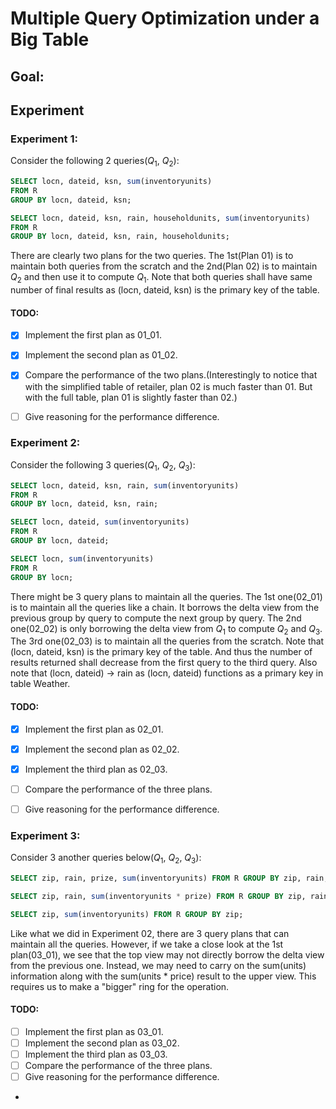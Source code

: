 # Multiple Query Optimization under a Big Table

## Goal:

## Experiment

### Experiment 1:
Consider the following 2 queries($Q_1$, $Q_2$):
```sql
SELECT locn, dateid, ksn, sum(inventoryunits)
FROM R
GROUP BY locn, dateid, ksn;

SELECT locn, dateid, ksn, rain, householdunits, sum(inventoryunits)
FROM R
GROUP BY locn, dateid, ksn, rain, householdunits;
```

There are clearly two plans for the two queries. The 1st(Plan 01) is to maintain both queries from the scratch and the
2nd(Plan 02) is to maintain $Q_2$ and then use it to compute $Q_1$. Note that
both queries shall have same number of final results as (locn, dateid, ksn) is the primary key of the table.

#### TODO:
- [x] Implement the first plan as 01_01.

- [x] Implement the second plan as 01_02.

- [x] Compare the performance of the two plans.(Interestingly to notice that with the simplified table of retailer, plan
02 is much faster than 01. But with the full table, plan 01 is slightly faster than 02.)

- [ ] Give reasoning for the performance difference.

### Experiment 2:

Consider the following 3 queries($Q_1$, $Q_2$, $Q_3$):

```sql
SELECT locn, dateid, ksn, rain, sum(inventoryunits)
FROM R
GROUP BY locn, dateid, ksn, rain;

SELECT locn, dateid, sum(inventoryunits)
FROM R
GROUP BY locn, dateid;

SELECT locn, sum(inventoryunits)
FROM R
GROUP BY locn;
```
There might be 3 query plans to maintain all the queries. The 1st one(02_01) is to maintain all the queries like a chain.
It borrows the delta view from the previous group by query to compute the next group by query. The 2nd one(02_02) is only 
borrowing the delta view from $Q_1$ to compute $Q_2$ and $Q_3$. The 3rd one(02_03) is to maintain all
the queries from the scratch. Note that (locn, dateid, ksn) is the primary key of the table. And thus the number of 
results returned shall decrease from the first query to the third query. Also note that (locn, dateid) -> rain as
(locn, dateid) functions as a primary key in table Weather. 

#### TODO:
- [x] Implement the first plan as 02_01.

- [x] Implement the second plan as 02_02.

- [x] Implement the third plan as 02_03.

- [ ] Compare the performance of the three plans.

- [ ] Give reasoning for the performance difference.

### Experiment 3:

Consider 3 another queries below($Q_1$, $Q_2$, $Q_3$):

```sql
SELECT zip, rain, prize, sum(inventoryunits) FROM R GROUP BY zip, rain, prize;

SELECT zip, rain, sum(inventoryunits * prize) FROM R GROUP BY zip, rain;

SELECT zip, sum(inventoryunits) FROM R GROUP BY zip;
```
Like what we did in Experiment 02, there are 3 query plans that can maintain all the queries. However, if we take a close
look at the 1st plan(03_01), we see that the top view may not directly borrow the delta view from the previous one. Instead,
we may need to carry on the sum(units) information along with the sum(units * price) result to the upper view. This requires
us to make a "bigger" ring for the operation. 

#### TODO:
- [ ] Implement the first plan as 03_01.
- [ ] Implement the second plan as 03_02.
- [ ] Implement the third plan as 03_03.
- [ ] Compare the performance of the three plans.
- [ ] Give reasoning for the performance difference.
- 